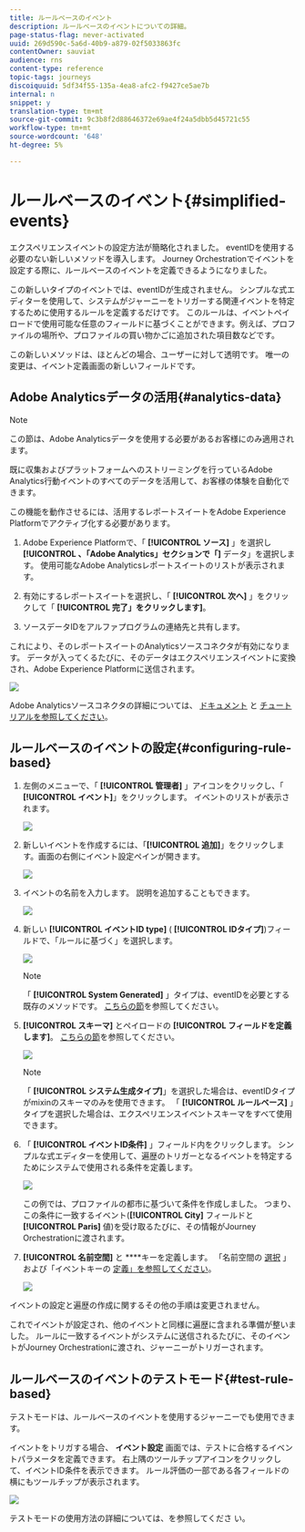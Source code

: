 ```yaml
---
title: ルールベースのイベント
description: ルールベースのイベントについての詳細。
page-status-flag: never-activated
uuid: 269d590c-5a6d-40b9-a879-02f5033863fc
contentOwner: sauviat
audience: rns
content-type: reference
topic-tags: journeys
discoiquuid: 5df34f55-135a-4ea8-afc2-f9427ce5ae7b
internal: n
snippet: y
translation-type: tm+mt
source-git-commit: 9c3b8f2d88646372e69ae4f24a5dbb5d45721c55
workflow-type: tm+mt
source-wordcount: '648'
ht-degree: 5%

---
```



# ルールベースのイベント{#simplified-events}

エクスペリエンスイベントの設定方法が簡略化されました。 eventIDを使用する必要のない新しいメソッドを導入します。 Journey Orchestrationでイベントを設定する際に、ルールベースのイベントを定義できるようになりました。

この新しいタイプのイベントでは、eventIDが生成されません。 シンプルな式エディターを使用して、システムがジャーニーをトリガーする関連イベントを特定するために使用するルールを定義するだけです。 このルールは、イベントペイロードで使用可能な任意のフィールドに基づくことができます。例えば、プロファイルの場所や、プロファイルの買い物かごに追加された項目数などです。

この新しいメソッドは、ほとんどの場合、ユーザーに対して透明です。 唯一の変更は、イベント定義画面の新しいフィールドです。

## Adobe Analyticsデータの活用{#analytics-data}

>[!NOTE]
>
>この節は、Adobe Analyticsデータを使用する必要があるお客様にのみ適用されます。

既に収集およびプラットフォームへのストリーミングを行っているAdobe Analytics行動イベントのすべてのデータを活用して、お客様の体験を自動化できます。

この機能を動作させるには、活用するレポートスイートをAdobe Experience Platformでアクティブ化する必要があります。

1. Adobe Experience Platformで、「 **[!UICONTROL ソース]** 」を選択し **[!UICONTROL 、「Adobe Analytics」セクションで「]** データ」を選択します。 使用可能なAdobe Analyticsレポートスイートのリストが表示されます。

1. 有効にするレポートスイートを選択し、「 **[!UICONTROL 次へ]** 」をクリックして「 **[!UICONTROL 完了」をクリックします]**。

1. ソースデータIDをアルファプログラムの連絡先と共有します。

これにより、そのレポートスイートのAnalyticsソースコネクタが有効になります。 データが入ってくるたびに、そのデータはエクスペリエンスイベントに変換され、Adobe Experience Platformに送信されます。

![](../assets/alpha-event9.png)

Adobe Analyticsソースコネクタの詳細については、 [ドキュメント](https://docs.adobe.com/help/en/experience-platform/sources/connectors/adobe-applications/analytics.html) と [チュートリアルを参照してください](https://docs.adobe.com/content/help/en/experience-platform/sources/ui-tutorials/create/adobe-applications/analytics.html)。

## ルールベースのイベントの設定{#configuring-rule-based}

1. 左側のメニューで、「 **[!UICONTROL 管理者]** 」アイコンをクリックし、「 **[!UICONTROL イベント]**」をクリックします。 イベントのリストが表示されます。

   ![](../assets/alpha-event1.png)

1. 新しいイベントを作成するには、「**[!UICONTROL 追加]**」をクリックします。画面の右側にイベント設定ペインが開きます。

   ![](../assets/alpha-event2.png)

1. イベントの名前を入力します。 説明を追加することもできます。

   ![](../assets/alpha-event3.png)

1. 新しい **[!UICONTROL イベントID type]** ( **[!UICONTROL IDタイプ]**)フィールドで、「ルールに基づく」を選択します。

   ![](../assets/alpha-event4.png)

   >[!NOTE]
   >
   >「 **[!UICONTROL System Generated]** 」タイプは、eventIDを必要とする既存のメソッドです。 [こちらの節](../event/about-events.md)を参照してください。

1. **[!UICONTROL スキーマ]** とペイロードの **[!UICONTROL フィールドを定義します]**。 [こちらの節](../event/defining-the-payload-fields.md)を参照してください。

   ![](../assets/alpha-event5.png)

   >[!NOTE]
   >
   >「 **[!UICONTROL システム生成タイプ]**」を選択した場合は、eventIDタイプがmixinのスキーマのみを使用できます。 「 **[!UICONTROL ルールベース]** 」タイプを選択した場合は、エクスペリエンスイベントスキーマをすべて使用できます。

1. 「 **[!UICONTROL イベントID条件]** 」フィールド内をクリックします。 シンプルな式エディターを使用して、遍歴のトリガーとなるイベントを特定するためにシステムで使用される条件を定義します。

   ![](../assets/alpha-event6.png)

   この例では、プロファイルの都市に基づいて条件を作成しました。 つまり、この条件に一致するイベント(**[!UICONTROL City]** フィールドと **[!UICONTROL Paris]** 値)を受け取るたびに、その情報がJourney Orchestrationに渡されます。

1. **[!UICONTROL 名前空間]** と ****&#x200B;キーを定義します。 「名前空間の [選択](../event/selecting-the-namespace.md) 」および「イベントキーの [定義」を参照してください](../event/defining-the-event-key.md)。

   ![](../assets/alpha-event7.png)

イベントの設定と遍歴の作成に関するその他の手順は変更されません。

これでイベントが設定され、他のイベントと同様に遍歴に含まれる準備が整いました。 ルールに一致するイベントがシステムに送信されるたびに、そのイベントがJourney Orchestrationに渡され、ジャーニーがトリガーされます。

## ルールベースのイベントのテストモード{#test-rule-based}

テストモードは、ルールベースのイベントを使用するジャーニーでも使用できます。

イベントをトリガする場合、 **イベント設定** 画面では、テストに合格するイベントパラメータを定義できます。 右上隅のツールチップアイコンをクリックして、イベントID条件を表示できます。 ルール評価の一部である各フィールドの横にもツールチップが表示されます。

![](../assets/alpha-event8.png)

テストモードの使用方法の詳細については、を参照してくださ [](../building-journeys/testing-the-journey.md)い。

